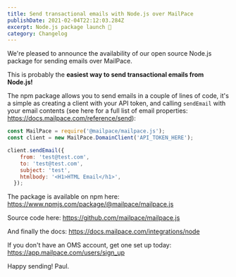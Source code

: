 ```yaml
---
title: Send transactional emails with Node.js over MailPace
publishDate: 2021-02-04T22:12:03.284Z
excerpt: Node.js package launch 🚀
category: Changelog
---
```


We're pleased to announce the availability of our open source Node.js package for sending emails over MailPace.

This is probably the **easiest way to send transactional emails from Node.js!** 

The npm package allows you to send emails in a couple of lines of code, it's a simple as creating a client with your API token, and calling `sendEmail` with your email contents (see here for a full list of email properties: https://docs.mailpace.com/reference/send):

```javascript
const MailPace = require('@mailpace/mailpace.js');
const client = new MailPace.DomainClient('API_TOKEN_HERE');

client.sendEmail({
    from: 'test@test.com',
    to: 'test@test.com',
    subject: 'test',
    htmlbody: '<H1>HTML Email</h1>',
  });
```

The package is available on npm here: https://www.npmjs.com/package/@mailpace/mailpace.js

Source code here: https://github.com/mailpace/mailpace.js

And finally the docs: https://docs.mailpace.com/integrations/node

If you don't have an OMS account, get one set up today: https://app.mailpace.com/users/sign_up

Happy sending!
Paul.
